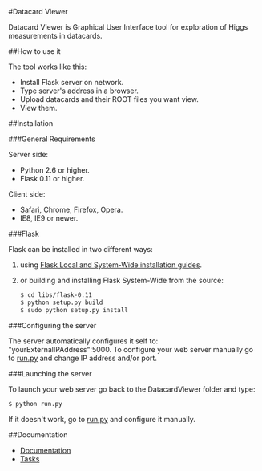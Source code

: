 #Datacard Viewer


Datacard Viewer is Graphical User Interface tool for exploration of Higgs measurements in datacards.

##How to use it

The tool works like this:

+ Install Flask server on network.
+ Type server's address in a browser.
+ Upload datacards and their ROOT files you want view.
+ View them.

##Installation

###General Requirements

Server side:
+ Python 2.6 or higher.
+ Flask 0.11 or higher.

Client side:
+ Safari, Chrome, Firefox, Opera.
+ IE8, IE9 or newer.

###Flask

Flask can be installed in two different ways:

1) using [Flask Local and System-Wide installation guides](http://flask.pocoo.org/docs/installation/#installation).

2) or building and installing Flask System-Wide from the source:

   ~~~ sh
   $ cd libs/flask-0.11
   $ python setup.py build
   $ sudo python setup.py install
   ~~~

###Configuring the server

The server automatically configures it self to: "yourExternalIPAddress":5000.
To configure your web server manually go to [run.py](run.py) and change IP address and/or port. 

###Launching the server

To launch your web server go back to the DatacardViewer folder and type:

   ~~~ sh
   $ python run.py
   ~~~
If it doesn't work, go to [run.py](run.py) and configure it manually.

##Documentation

+ [Documentation](DOCUMENTATION.md)
+ [Tasks](TASKS.md)
